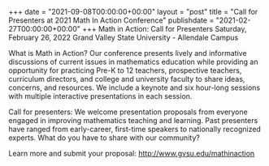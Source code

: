 +++ date = "2021-09-08T00:00:00+00:00" layout = "post" title = "Call for Presenters at 2021 Math In Action Conference" publishdate = "2021-02-27T00:00:00+00:00" +++
Math in Action: Call for Presenters 
Saturday, February 26, 2022
Grand Valley State University - Allendale Campus

What is Math in Action? Our conference presents lively and informative discussions of current issues in mathematics education while providing an opportunity for practicing Pre-K to 12 teachers, prospective teachers, curriculum directors, and college and university faculty to share ideas, concerns, and resources. We include a keynote and six hour-long sessions with multiple interactive presentations in each session.

Call for presenters: We welcome presentation proposals from everyone engaged in improving mathematics teaching and learning. Past presenters have ranged from early-career, first-time speakers to nationally recognized experts. What do you have to share with our community?

Learn more and submit your proposal: http://www.gvsu.edu/mathinaction
